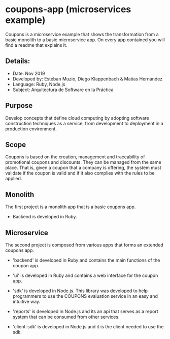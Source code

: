 # coupons-app (microservices example)

Coupons is a microservice example that shows the transformation from a basic monolith to a basic microservice app.
On every app contained you will find a readme that explains it.

## Details:

- Date: Nov 2019
- Developed by: Esteban Muzio, Diego Klappenbach & Matias Hernández
- Language: Ruby, Node.js
- Subject: Arquitectura de Software en la Práctica

## Purpose

Develop concepts that define cloud computing by adopting software construction techniques as a service, from development to deployment in a production environment.

## Scope

Coupons is based on the creation, management and traceability of promotional coupons and discounts.
They can be managed from the same place. That is, given a coupon that a company is offering, the system must validate if the coupon is valid and if it also complies with the rules to be applied.

## Monolith

The first project is a monolith app that is a basic coupons app.

- Backend is developed in Ruby.

## Microservice

The second project is composed from various apps that forms an extended coupons app.

- 'backend' is developed in Ruby and contains the main functions of the coupon app.

- 'ui' is developed in Ruby and contains a web interface for the coupon app.

- 'sdk' is developed in Node.js.
This library was developed to help programmers to use the COUPONS evaluation service in an easy and intuitive way.

- 'reports' is developed in Node.js and its an api that serves as a report system that can be consumed from other services.

- 'client-sdk' is developed in Node.js and it is the client needed to use the sdk.

